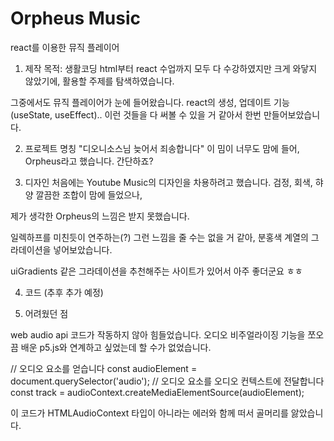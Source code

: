 # Orpheus Music
react를 이용한 뮤직 플레이어

1. 제작 목적: 
생활코딩 html부터 react 수업까지 모두 다 수강하였지만 크게 와닿지 않았기에,
활용할 주제를 탐색하였습니다.

그중에서도 뮤직 플레이어가 눈에 들어왔습니다.
react의 생성, 업데이트 기능(useState, useEffect).. 
이런 것들을 다 써볼 수 있을 거 같아서 한번 만들어보았습니다.

2. 프로젝트 명칭
"디오니소스님 늦어서 죄송합니다"
이 밈이 너무도 맘에 들어, Orpheus라고 했습니다. 간단하죠?

3. 디자인
처음에는 Youtube Music의 디자인을 차용하려고 했습니다.
검정, 회색, 햐양 깔끔한 조합이 맘에 들었으나,

제가 생각한 Orpheus의 느낌은 받지 못했습니다.

일렉하프를 미친듯이 연주하는(?) 그런 느낌을 줄 수는 없을 거 같아,
분홍색 계열의 그라데이션을 넣어보았습니다.

uiGradients 같은 그라데이션을 추천해주는 사이트가 있어서 아주 좋더군요 ㅎㅎ

4. 코드
(추후 추가 예정)

5. 어려웠던 점

web audio api 코드가 작동하지 않아 힘들었습니다.
오디오 비주얼라이징 기능을 쪼오끔 배운 p5.js와 연계하고 싶었는데 할 수가 없었습니다.

// 오디오 요소를 얻습니다
const audioElement = document.querySelector('audio');
// 오디오 요소를 오디오 컨텍스트에 전달합니다
const track = audioContext.createMediaElementSource(audioElement);

이 코드가 HTMLAudioContext 타입이 아니라는 에러와 함께 떠서 골머리를 앓았습니다.
<script> 태그가 <body> 밖에 있어야 한다... 등등 여러 답변을 보았지만
문제가 해결되지가 않았습니다.

결국에는 다른 분이 만들어주신 audio visualizer module를 써서 해결을 하였지만 아쉬울 따름이네요...
